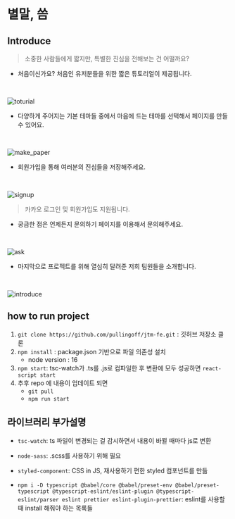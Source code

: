 # 별말, 씀

## Introduce

> 소중한 사람들에게 짧지만, 특별한 진심을 전해보는 건 어떨까요?

- 처음이신가요? 처음인 유저분들을 위한 짧은 튜토리얼이 제공됩니다. 
<br>

![toturial](./img/tutorial.png)

- 다양하게 주어지는 기본 테마들 중에서 마음에 드는 테마를 선택해서 페이지를 만들 수 있어요.
<br>

![make_paper](./img/make_paper2.png)

- 회원가입을 통해 여러분의 진심들을 저장해주세요.
<br>

![signup](./img/signUp.png)

> 카카오 로그인 및 회원가입도 지원됩니다.

- 궁금한 점은 언제든지 문의하기 페이지를 이용해서 문의해주세요.
<br>

![ask](./img/ask.png)

- 마지막으로 프로젝트를 위해 열심히 달려준 저희 팀원들을 소개합니다.
<br>

![introduce](./img/introduce.png)

## how to run project

1. `git clone https://github.com/pullingoff/jtm-fe.git` : 깃허브 저장소 클론
2. `npm install` : package.json 기반으로 파일 의존성 설치
   - node version : 16
3. `npm start`: tsc-watch가 .ts를 .js로 컴파일한 후 변환에 모두 성공하면 `react-script start`
4. 추후 repo 에 내용이 업데이트 되면
   - `git pull`
   - `npm run start`

## 라이브러리 부가설명

- `tsc-watch`: ts 파일이 변경되는 걸 감시하면서 내용이 바뀔 때마다 js로 변환
- `node-sass`: .scss를 사용하기 위해 필요
- `styled-component`: CSS in JS, 재사용하기 편한 styled 컴포넌트를 만듦

- `npm i -D typescript @babel/core @babel/preset-env @babel/preset-typescript @typescript-eslint/eslint-plugin @typescript-eslint/parser eslint prettier eslint-plugin-prettier`: eslint를 사용할 때 install 해줘야 하는 목록들

<br />

<!--
## 변경 사항
1. 페이퍼 설정 실패 시, 왜 생성에 실패했는지 modal에 뜨게 함 (ex, 페이퍼 제목은 10자 미만으로 가능합니다 등)
2. 페이퍼 생성 시, 성공시에만 main으로 넘어가게 작업해둠. (페이퍼 이름 변경 시에도 성공 시에만 main으로 넘어가게 작업함)
3. 페이퍼 수정 component와 닉네임 수정 component의 padding값 맞춰둠.
-->
